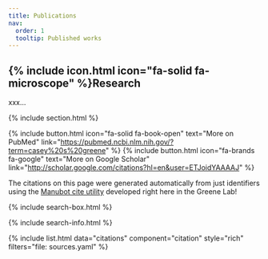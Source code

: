 ```yaml
---
title: Publications
nav:
  order: 1
  tooltip: Published works
---
```


## {% include icon.html icon="fa-solid fa-microscope" %}Research

xxx...

{% include section.html %}

{%
  include button.html
  icon="fa-solid fa-book-open"
  text="More on PubMed"
  link="https://pubmed.ncbi.nlm.nih.gov/?term=casey%20s%20greene"
%}
{%
  include button.html
  icon="fa-brands fa-google"
  text="More on Google Scholar"
  link="http://scholar.google.com/citations?hl=en&user=ETJoidYAAAAJ"
%}

The citations on this page were generated automatically from just identifiers using the [Manubot cite utility](https://github.com/manubot/manubot#cite) developed right here in the Greene Lab!

{% include search-box.html %}

{% include search-info.html %}

{% include list.html data="citations" component="citation" style="rich" filters="file: sources.yaml" %}
